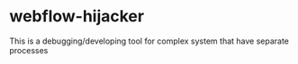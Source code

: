 webflow-hijacker
================

This is a debugging/developing tool for complex system that have separate processes